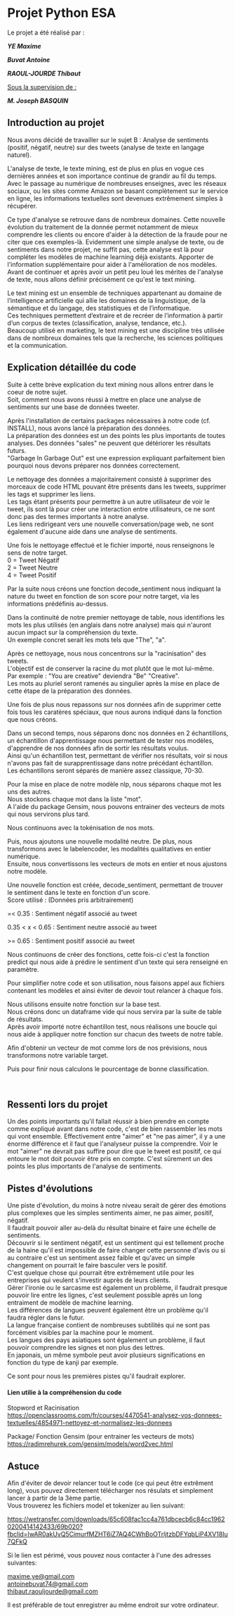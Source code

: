 # Projet Python ESA

<p></p>
Le projet a été réalisé par :
<p></p>
<i> <b> YE Maxime</i> </b>
<p></p>
<i><b>Buvat Antoine</i></b>
<p></p>
<i><b>RAOUL-JOURDE Thibaut</i></b>
<p></p>
<p></p>
<u>Sous la supervision de :</u>
<p></p>
<i><b>M. Joseph BASQUIN</i></b>

## Introduction au projet

Nous avons décidé de travailler sur le sujet B : Analyse de sentiments (positif, négatif, neutre) sur des tweets (analyse de texte en langage naturel). 
<p></p>
L'analyse de texte, le texte mining, est de plus en plus en vogue ces dernières années et son importance continue de grandir au fil du temps.
Avec le passage au numérique de nombreuses enseignes, avec les réseaux sociaux, ou les sites comme Amazon se basant complètement sur le service en ligne, les informations textuelles sont devenues extrêmement simples à récupérer.
<P></p>
Ce type d'analyse se retrouve dans de nombreux domaines.  
Cette nouvelle évolution du traitement de la donnée permet notamment de mieux comprendre les clients ou encore d'aider à la détection de la fraude pour ne citer que ces exemples-là.  
Evidemment une simple analyse de texte, ou de sentiments dans notre projet, ne suffit pas, cette analyse est là pour compléter les modèles de machine learning déjà existants.  
Apporter de l'information supplémentaire pour aider à l'amélioration de nos modèles.  
Avant de continuer et après avoir un petit peu loué les mérites de l'analyse de texte, nous allons définir précisément ce qu'est le text mining.

<p></p>

Le text mining est un ensemble de techniques appartenant au domaine de l’intelligence artificielle qui allie les domaines de la linguistique, de la sémantique et du langage, des statistiques et de l’informatique.  
Ces techniques permettent d’extraire et de recréer de l’information à partir d’un corpus de textes (classification, analyse, tendance, etc.).  
Beaucoup utilisé en marketing, le text mining est une discipline très utilisée dans de nombreux domaines tels que la recherche, les sciences politiques et la communication.  

<p></p>

## Explication détaillée du code

<P></p>

Suite à cette brève explication du text mining nous allons entrer dans le coeur de notre sujet.  
Soit, comment nous avons réussi à mettre en place une analyse de sentiments sur une base de données tweeter.

<p></p>

Après l'installation de certains packages nécessaires à notre code (cf. INSTALL), nous avons lancé la préparation des données.  
La préparation des données est un des points les plus importants de toutes analyses. Des données "sales" ne peuvent que détériorer les résultats futurs.  
"Garbage In Garbage Out" est une expression expliquant parfaitement bien pourquoi nous devons préparer nos données correctement.  

<p></p>

Le nettoyage des données a majoritairement consisté à supprimer des morceaux de code HTML pouvant être présents dans les tweets, supprimer les tags et supprimer les liens.  
Les tags étant présents pour permettre à un autre utilisateur de voir le tweet, ils sont là pour créer une interaction entre utilisateurs, ce ne sont donc pas des termes importants à notre analyse.  
Les liens redirigeant vers une nouvelle conversation/page web, ne sont également d'aucune aide dans une analyse de sentiments.  

<p></p>

Une fois le nettoyage effectué et le fichier importé, nous renseignons le sens de notre target.  
0 = Tweet Négatif  
2 = Tweet Neutre  
4 = Tweet Positif  

<P></p>

Par la suite nous créons une fonction decode_sentiment nous indiquant la nature du tweet en fonction de son score pour notre target, via les informations prédéfinis au-dessus.  

<p></p>

Dans la continuité de notre premier nettoyage de table, nous identifions les mots les plus utilisés (en anglais dans notre analyse) mais qui n'auront aucun impact sur la compréhension du texte.  
Un exemple concret serait les mots tels que "The", "a".

</p>

Après ce nettoyage, nous nous concentrons sur la "racinisation" des tweets.  
L'objectif est de conserver la racine du mot plutôt que le mot lui-même.  
Par exemple : "You are creative" deviendra "Be" "Creative".  
Les mots au pluriel seront ramenés au singulier après la mise en place de cette étape de la préparation des données.  

<p></p>

Une fois de plus nous repassons sur nos données afin de supprimer cette fois tous les caratères spéciaux, que nous aurons indiqué dans la fonction que nous créons.  
<p></p>

Dans un second temps, nous séparons donc nos données en 2 échantillons, un échantillon d'apprentissage nous permettant de tester nos modèles, d'apprendre de nos données afin de sortir les résultats voulus.  
Ainsi qu'un échantillon test, permettant de vérifier nos résultats, voir si nous n'avons pas fait de surapprentissage dans notre précédant échantillon.  
Les échantillons seront séparés de manière assez classique, 70-30.  

<p></p>

Pour la mise en place de notre modèle nlp, nous séparons chaque mot les uns des autres.  
Nous stockons chaque mot dans la liste "mot".  
A l'aide du package Gensim, nous pouvons entrainer des vecteurs de mots qui nous servirons plus tard.  

<p></p>

Nous continuons avec la tokénisation de nos mots.  

Puis, nous ajoutons une nouvelle modalité neutre. De plus, nous transformons avec le labelencoder, les modalités qualitatives en entier numérique.  
Ensuite, nous convertissons les vecteurs de mots en entier et nous ajustons notre modèle.  

<P></p>

Une nouvelle fonction est créée, decode_sentiment, permettant de trouver le sentiment dans le texte en fonction d'un score.  
Score utilisé : (Données pris arbitrairement)  
<p></p>
 =< 0.35 : Sentiment négatif associé au tweet  
 <p></p>
 0.35 < x < 0.65 : Sentiment neutre associé au tweet  
 <P></p>
 >= 0.65 : Sentiment positif associé au tweet  

<p></p>

Nous continuons de créer des fonctions, cette fois-ci c'est la fonction predict qui nous aide à prédire le sentiment d'un texte qui sera renseigné en paramètre.  

<p></p>

Pour simplifier notre code et son utilisation, nous faisons appel aux fichiers contenant les modèles et ainsi éviter de devoir tout relancer à chaque fois.  

<p></p>

Nous utilisons ensuite notre fonction sur la base test.  
Nous créons donc un dataframe vide qui nous servira par la suite de table de résultats.  
Après avoir importé notre échantillon test, nous réalisons une boucle qui nous aide à appliquer notre fonction sur chacun des tweets de notre table.  

<p></p>

Afin d'obtenir un vecteur de mot comme lors de nos prévisions, nous transformons notre variable target.  

<p></p>

Puis pour finir nous calculons le pourcentage de bonne classification.
<p></p>
&nbsp;

## Ressenti lors du projet

Un des points importants qu'il fallait réussir à bien prendre en compte comme expliqué avant dans notre code, c'est de bien rassembler les mots qui vont ensemble.
Effectivement entre "aimer" et "ne pas aimer", il y a une énorme différence et il faut que l'analyseur puisse la comprendre.
Voir le mot "aimer" ne devrait pas suffire pour dire que le tweet est positif, ce qui entoure le mot doit pouvoir être pris en compte.
C'est sûrement un des points les plus importants de l'analyse de sentiments.

<p></p>

## Pistes d'évolutions

Une piste d'évolution, du moins à notre niveau serait de gérer des émotions plus complexes que les simples sentiments aimer, ne pas aimer, positif, négatif.  
Il faudrait pouvoir aller au-delà du résultat binaire et faire une échelle de sentiments.  
Découvrir si le sentiment négatif, est un sentiment qui est tellement proche de la haine qu'il est impossible de faire changer cette personne d'avis ou si au contraire c'est un sentiment assez faible et qu'avec un simple changement on pourrait le faire basculer vers le positif.  
C'est quelque chose qui pourrait être extrêmement utile pour les entreprises qui veulent s'investir auprès de leurs clients.   
Gérer l'ironie ou le sarcasme est également un problème, il faudrait presque pouvoir lire entre les lignes, c'est seulement possible après un long entraiment de modèle de machine learning.  
Les différences de langues peuvent également être un problème qu'il faudra régler dans le futur.  
La langue française contient de nombreuses subtilités qui ne sont pas forcément visibles par la machine pour le moment.  
Les langues des pays asiatiques sont également un problème, il faut pouvoir comprendre les signes et non plus des lettres.  
En japonais, un même symbole peut avoir plusieurs significations en fonction du type de kanji par exemple.  

<p></p>

Ce sont pour nous les premières pistes qu'il faudrait explorer.

<p></p>


#### Lien utilie à la compréhension du code

Stopword et Racinisation  
https://openclassrooms.com/fr/courses/4470541-analysez-vos-donnees-textuelles/4854971-nettoyez-et-normalisez-les-donnees

<p></p>

Package/ Fonction Gensim (pour entrainer les vecteurs de mots)  
https://radimrehurek.com/gensim/models/word2vec.html



## Astuce 

Afin d'éviter de devoir relancer tout le code (ce qui peut être extrêment long), vous pouvez directement télécharger nos résulats et simplement lancer à partir de la 3ème partie.  
Vous trouverez les fichiers model et tokenizer au lien suivant: 

https://wetransfer.com/downloads/65c608fac1cc4a761dbcecb6c84cc19620200414142433/69b020?fbclid=IwAR0akUvQ5CimurfMZHT6iZ7AQ4CWhBoOTrljtzbDFYqbLiP4XV18Iu7QFkQ

Si le lien est périmé, vous pouvez nous contacter à l'une des adresses suivantes:

maxime.ye@gmail.com  
antoinebuvat74@gmail.com  
thibaut.raouljourde@gmail.com  

Il est préférable de tout enregistrer au même endroit sur votre ordinateur.

